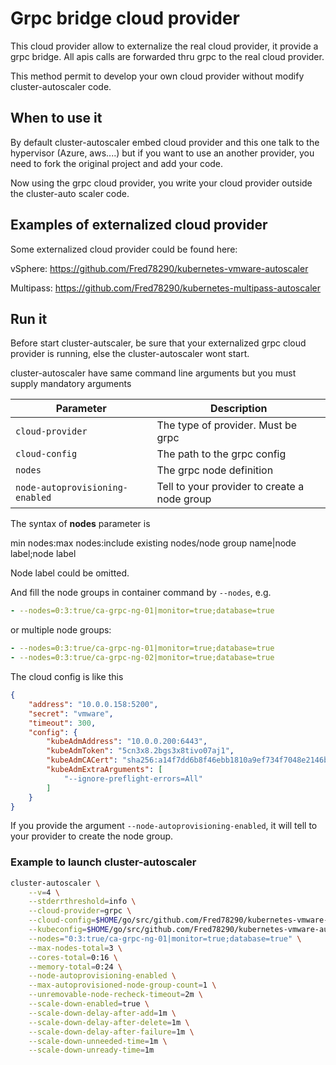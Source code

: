 # Grpc bridge cloud provider

This cloud provider allow to externalize the real cloud provider, it provide a grpc bridge. All apis calls are forwarded thru grpc to the real cloud provider.

This method permit to develop your own cloud provider without modify cluster-autoscaler code.

## When to use it

By default cluster-autoscaler embed cloud provider and this one talk to the hypervisor (Azure, aws....) but if you want to use an another provider, you need to fork the original project and add your code.

Now using the grpc cloud provider, you write your cloud provider outside the cluster-auto scaler code.

## Examples of externalized cloud provider

Some externalized cloud provider could be found here:

vSphere: <https://github.com/Fred78290/kubernetes-vmware-autoscaler>

Multipass: <https://github.com/Fred78290/kubernetes-multipass-autoscaler>

## Run it

Before start cluster-autscaler, be sure that your externalized grpc cloud provider is running, else the cluster-autoscaler wont start.

cluster-autoscaler have same command line arguments but you must supply mandatory arguments

| Parameter | Description |
| --- | --- |
| `cloud-provider` | The type of provider. Must be grpc  |
| `cloud-config`  | The path to the grpc config  |
| `nodes`  | The grpc node definition |
| `node-autoprovisioning-enabled` | Tell to your provider to create a node group |

The syntax of **nodes** parameter is

min nodes:max nodes:include existing nodes/node group name|node label;node label

Node label could be omitted.

And fill the node groups in container command by `--nodes`, e.g.

```yaml
- --nodes=0:3:true/ca-grpc-ng-01|monitor=true;database=true
```

or multiple node groups:

```yaml
- --nodes=0:3:true/ca-grpc-ng-01|monitor=true;database=true
- --nodes=0:3:true/ca-grpc-ng-02|monitor=true;database=true
```

The cloud config is like this

```json
{
    "address": "10.0.0.158:5200",
    "secret": "vmware",
    "timeout": 300,
    "config": {
        "kubeAdmAddress": "10.0.0.200:6443",
        "kubeAdmToken": "5cn3x8.2bgs3x8tivo07aj1",
        "kubeAdmCACert": "sha256:a14f7dd6b8f46ebb1810a9ef734f7048e2146bb897469ff0ff08d09008883703",
        "kubeAdmExtraArguments": [
            "--ignore-preflight-errors=All"
        ]
    }
}
```

If you provide the argument `--node-autoprovisioning-enabled`, it will tell to your provider to create the node group.

### Example to launch cluster-autoscaler

```bash
cluster-autoscaler \
    --v=4 \
    --stderrthreshold=info \
    --cloud-provider=grpc \
    --cloud-config=$HOME/go/src/github.com/Fred78290/kubernetes-vmware-autoscaler/masterkube/config/grpc-config.json \
    --kubeconfig=$HOME/go/src/github.com/Fred78290/kubernetes-vmware-autoscaler/masterkube/cluster/config \
    --nodes="0:3:true/ca-grpc-ng-01|monitor=true;database=true" \
    --max-nodes-total=3 \
    --cores-total=0:16 \
    --memory-total=0:24 \
    --node-autoprovisioning-enabled \
    --max-autoprovisioned-node-group-count=1 \
    --unremovable-node-recheck-timeout=2m \
    --scale-down-enabled=true \
    --scale-down-delay-after-add=1m \
    --scale-down-delay-after-delete=1m \
    --scale-down-delay-after-failure=1m \
    --scale-down-unneeded-time=1m \
    --scale-down-unready-time=1m
```
